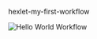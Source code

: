 hexlet-my-first-workflow

![Hello World Workflow](https://github.com/SibirBear/hexlet-my-first-workflow/workflows/hello-world/badge.svg?event=push)
